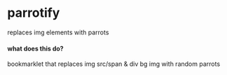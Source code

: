 # parrotify
replaces img elements with parrots

#### what does this do?
bookmarklet that replaces img src/span & div bg img with random parrots
